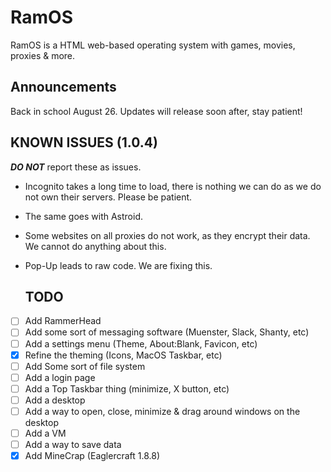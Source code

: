 # RamOS
RamOS is a HTML web-based operating system with games, movies, proxies & more.

## Announcements
Back in school August 26. Updates will release soon after, stay patient!
## KNOWN ISSUES (1.0.4)
**_DO NOT_** report these as issues.
- Incognito takes a long time to load, there is nothing we can do as we do not own their servers. Please be patient.
- The same goes with Astroid.
- Some websites on all proxies do not work, as they encrypt their data. We cannot do anything about this.
- Pop-Up leads to raw code. We are fixing this.

  ## TODO
- [ ] Add RammerHead
- [ ] Add some sort of messaging software (Muenster, Slack, Shanty, etc)
- [ ] Add a settings menu (Theme, About:Blank, Favicon, etc)
- [x] Refine the theming (Icons, MacOS Taskbar, etc)
- [ ] Add Some sort of file system
- [ ] Add a login page
- [ ] Add a Top Taskbar thing (minimize, X button, etc)
- [ ] Add a desktop
- [ ] Add a way to open, close, minimize & drag around windows on the desktop
- [ ] Add a VM
- [ ] Add a way to save data
- [x] Add MineCrap (Eaglercraft 1.8.8)
